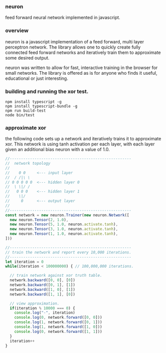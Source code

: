 ### neuron

feed forward neural network implemented in javascript.

### overview

neuron is a javascript implementation of a feed forward, multi layer perceptron network. The library allows one to quickly create fully connected feed forward networks and iteratively train them to approximate some desired output.

neuron was written to allow for fast, interactive training in the browser for small networks. The library is offered as is for anyone who finds it useful, educational or just interesting.

### building and running the xor test.
```
npm install typescript -g
npm install typescript-bundle -g
npm run build-test
node bin/test
```

### approximate xor

the following code sets up a network and iteratively trains it to approximate xor. This network is using tanh activation per each layer, with each layer given an additional bias neuron with a value of 1.0.

```typescript
//------------------------------------------------------
//  network topology
//
//    0 0     <--- input layer
//  / /|\ \
// 0 0 0 0 0  <--- hidden layer 0
//  \ \|/ /        
//   0 0 0    <--- hidden layer 1
//    \|/
//     0      <--- output layer
//
//------------------------------------------------------
const network = new neuron.Trainer(new neuron.Network([
  new neuron.Tensor(2, 1.0),
  new neuron.Tensor(5, 1.0, neuron.activate.tanh),
  new neuron.Tensor(3, 1.0, neuron.activate.tanh),
  new neuron.Tensor(1, 1.0, neuron.activate.tanh),
]))

//------------------------------------------------------
// train the network and report every 10,000 iterations.
//------------------------------------------------------
let iteration = 0
while(iteration < 100000000) { // 100,000,000 iterations.

  // train network against xor truth table.
  network.backward([0, 0], [0])
  network.backward([0, 1], [1])
  network.backward([1, 0], [1])
  network.backward([1, 1], [0])

  // view approximation.
  if(iteration % 10000 === 0) {
    console.log("-", iteration)
    console.log(0, network.forward([0, 0]))
    console.log(1, network.forward([0, 1]))
    console.log(1, network.forward([1, 0]))
    console.log(0, network.forward([1, 1]))
  }
  iteration++
}

```